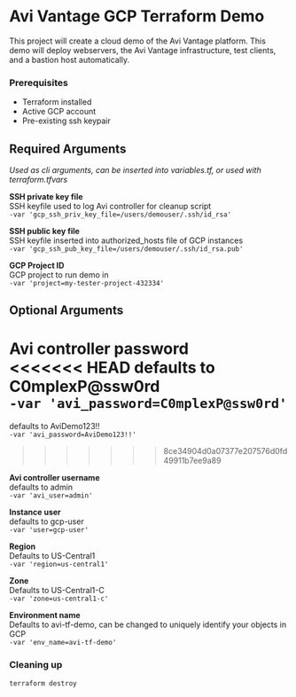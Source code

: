 # Avi Vantage GCP Terraform Demo

This project will create a cloud demo of the Avi Vantage platform.  This demo will deploy webservers, the Avi Vantage infrastructure, test clients, and a bastion host automatically.


### Prerequisites
* Terraform installed
* Active GCP account
* Pre-existing ssh keypair



## Required Arguments
*Used as cli arguments, can be inserted into variables.tf, or used with terraform.tfvars*


**SSH private key file**  
SSH keyfile used to log Avi controller for cleanup script  
```-var 'gcp_ssh_priv_key_file=/users/demouser/.ssh/id_rsa'```  

**SSH public key file**  
SSH keyfile inserted into authorized_hosts file of GCP instances   
```-var 'gcp_ssh_pub_key_file=/users/demouser/.ssh/id_rsa.pub'```  

**GCP Project ID**  
GCP project to run demo in  
```-var 'project=my-tester-project-432334'```
  
## Optional Arguments  

**Avi controller password**  
<<<<<<< HEAD
defaults to C0mplexP@ssw0rd  
```-var 'avi_password=C0mplexP@ssw0rd'```
=======
defaults to AviDemo123!!  
```-var 'avi_password=AviDemo123!!'```
>>>>>>> 8ce34904d0a07377e207576d0fd49911b7ee9a89

**Avi controller username**  
defaults to admin  
```-var 'avi_user=admin'```

**Instance user**  
defaults to gcp-user  
```-var 'user=gcp-user'```

**Region**  
Defaults to US-Central1  
```-var 'region=us-central1'```

**Zone**  
Defaults to US-Central1-C  
```-var 'zone=us-central1-c'```

**Environment name**  
Defaults to avi-tf-demo, can be changed to uniquely identify your objects in GCP  
```-var 'env_name=avi-tf-demo'```



### Cleaning up  
```terraform destroy```